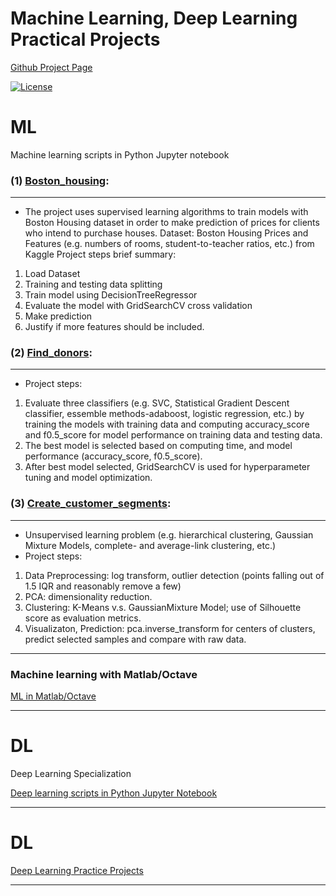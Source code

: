 # Machine Learning, Deep Learning Practical Projects
[Github Project Page](https://hangdeng.github.io/MachineLearningToDeepLearning-Practical-Projects/)

[![License](https://img.shields.io/badge/License-GPL--3.0-blue.svg)](https://opensource.org/licenses/GPL-3.0)

# ML

Machine learning scripts in Python Jupyter notebook

### (1) [Boston_housing](https://github.com/hangdeng/MachineLearningToDeepLearning-Practical-Projects/blob/master/boston_housing.ipynb): ###
------
- The project uses supervised learning algorithms to train models with Boston Housing dataset in order to make prediction of prices for clients who intend to purchase houses.
Dataset: Boston Housing Prices and Features (e.g. numbers of rooms, student-to-teacher ratios, etc.) from Kaggle
Project steps brief summary: 
1) Load Dataset
2) Training and testing data splitting
3) Train model using DecisionTreeRegressor
4) Evaluate the model with GridSearchCV cross validation
5) Make prediction
6) Justify if more features should be included.


### (2) [Find_donors](https://github.com/hangdeng/MachineLearningToDeepLearning-Practical-Projects/blob/master/finding_donors.ipynb): ###
------
- Project steps:
1) Evaluate three classifiers (e.g. SVC, Statistical Gradient Descent classifier, essemble methods-adaboost, logistic regression, etc.) by training the models with training data and computing accuracy_score and f0.5_score for model performance on training data and testing data. 
2) The best model is selected based on computing time, and model performance (accuracy_score, f0.5_score). 
3) After best model selected, GridSearchCV is used for hyperparameter tuning and model optimization. 

### (3) [Create_customer_segments](https://github.com/hangdeng/MachineLearningToDeepLearning-Practical-Projects/blob/master/customer_segments.ipynb): ###
------
- Unsupervised learning problem (e.g. hierarchical clustering, Gaussian Mixture Models, complete- and average-link clustering, etc.)
- Project steps:
1) Data Preprocessing: log transform, outlier detection (points falling out of 1.5 IQR and reasonably remove a few)
2) PCA: dimensionality reduction.
3) Clustering: K-Means v.s. GaussianMixture Model; use of Silhouette score as evaluation metrics.
4) Visualizaton, Prediction: pca.inverse_transform for centers of clusters, predict selected samples and compare with raw data.

------

### Machine learning with Matlab/Octave

[ML in Matlab/Octave](https://github.com/hangdeng/MachineLearningToDeepLearning-Practical-Projects/tree/master/ML-Octave_Matlab)

------

# DL

Deep Learning Specialization

[Deep learning scripts in Python Jupyter Notebook](https://github.com/hangdeng/MachineLearningToDeepLearning-Practical-Projects/tree/master/DeepLearningSpecialization)

------

# DL

[Deep Learning Practice Projects](https://github.com/hangdeng/MachineLearningToDeepLearning-Practical-Projects/tree/master/DeepLearning-Practical-Projects)

------
